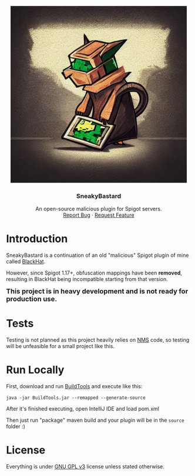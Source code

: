 <div align="center">
  <a href="https://github.com/BlackOfWorld/SneakyBastard">
    <img src="assets/logo.png" alt="Logo" width="480" height="480">
  </a>

<h3 align="center">SneakyBastard</h3>

  <p align="center">
    An open-source malicious plugin for Spigot servers.
    <br />
    <a href="https://github.com/BlackOfWorld/SneakyBastard/issues">Report Bug</a>
    ·
    <a href="https://github.com/BlackOfWorld/SneakyBastard/issues">Request Feature</a>
  </p>
</div>

# Introduction
SneakyBastard is a continuation of an old "malicious"
Spigot plugin of mine called [BlackHat](https://github.com/BlackOfWorld/BlackHat).

However, since Spigot 1.17+, obfuscation mappings have been **removed**, resulting in BlackHat being incompatible starting from that version.

<font size=4>**This project is in heavy development and is not ready for production use.**</font>

# Tests

Testing is not planned as this project heavily relies on [NMS](# "net.minecraft.server") code, so testing will be unfeasible for a small project like this.

# Run Locally

First, download and run [BuildTools](https://www.spigotmc.org/wiki/buildtools/) and execute like this:
```
java -jar BuildTools.jar --remapped --generate-source
```
After it's finished executing, open IntelliJ IDE and load pom.xml

Then just run "package" maven build and your plugin will be in the `source` folder :)

# License
Everything is under [GNU GPL v3](LICENSE) license unless stated otherwise.